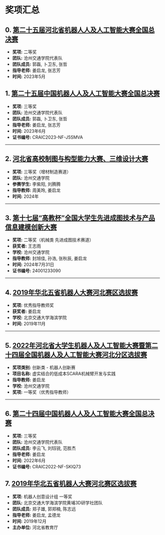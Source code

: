 # 奖项汇总

## 0. [第二十五届河北省机器人人及人工智能大赛全国总决赛](https://pan.baidu.com/s/157fLDkTL_ahMBnVBNRSOMA?pwd=7nc0)
- **奖项:** 二等奖
- **团队:** 沧州交通学院代表队
- **团队成员:** 郭磊, 卜卫东, 张哲
- **指导老师:** 姜启龙, 张志芳
- **时间:** 2023年5月


## 1. [第二十五届中国机器人人及人工智能大赛全国总决赛](https://pan.baidu.com/s/1r07lqetQACK9c8kJ_uepVQ?pwd=nvwx)

- **奖项:** 三等奖
- **团队:** 沧州交通学院代表队
- **团队成员:** 郭磊, 卜卫东, 张哲
- **指导老师:** 姜启龙, 张志芳
- **时间:** 2023年6月
- **证书编号:** CRAIC2023-NF-J5SMVA

---

## 2. [河北省高校制图与构型能力大赛、三维设计大赛](https://pan.baidu.com/s/1FZYXHccGZEOkouB5syRkgA?pwd=h3ig)

- **奖项:** 三等奖（增材制造赛道）
- **团队:** 沧州交通学院
- **参赛学生:** 李紫阳, 刘腾腾
- **指导教师:** 周美玲, 姜启龙
- **时间:** 2024年

---

## 3. [第十七届“高教杯”全国大学生先进成图技术与产品信息建模创新大赛](https://pan.baidu.com/s/14n3jIMep8Cs7ZLy5sD760w?pwd=locp)

- **奖项:** 二等奖（机械类 先进成图技术赛道）
- **获奖者:** 王志雨
- **学校:** 沧州交通学院
- **指导教师:** 封旭佳, 孙浩, 张秋辰, 姜启龙
- **时间:** 2024年7月31日
- **证书编号:** 24001233090

---

## 4. [2019年华北五省机器人大赛河北赛区选拔赛](https://pan.baidu.com/s/1RBfF25W9KBMwdMYY7Prx1Q?pwd=0e7d)

- **奖项:** 优秀指导教师奖
- **获奖者:** 姜启龙
- **学校:** 北京交通大学海滨学院
- **时间:** 2019年11月

---

## 5. [2022年河北省大学生机器人及人工智能大赛暨第二十四届全国机器人及人工智能大赛河北分区选拔赛](https://pan.baidu.com/s/1A3lEYPF9BiKD1UTDTFs0CA?pwd=sije)

- **奖项类别:** 创新类 - 机器人创新赛
- **项目名称:** 虚实结合的低成本SCARA机械臂开发与实践
- **指导教师:** 姜启龙
- **学校:** 沧州交通学院
- **奖项:** 一等奖（优秀指导教师）

---

## 6. [第二十四届中国机器人人及人工智能大赛全国总决赛](https://pan.baidu.com/s/1cqwZDde3d6sRPRB3YAfhdw?pwd=p3it)

- **奖项:** 三等奖
- **团队:** 沧州交通学院代表队
- **团队成员:** 李云飞, 刘钰锐, 范胜杰
- **指导老师:** 姜启龙
- **时间:** 2022年6月
- **证书编号:** CRAIC2022-NF-SKIQ73

## 7. [2019年华北五省机器人大赛河北赛区选拔赛](https://pan.baidu.com/s/1kBSCL9fkvI2T746VdcGKrA?pwd=8m4c)
- **奖项:** 机器人创意设计组 一等奖
- **团队:** 北京交通大学海滨学院黄埔3D研学社团队
- **团队成员:** 郑子雄, 郭郑楠, 陈志远
- **指导老师:** 姜启龙, 孟德龙
- **时间:** 2019年12月
- **主办单位:** 河北省教育厅
